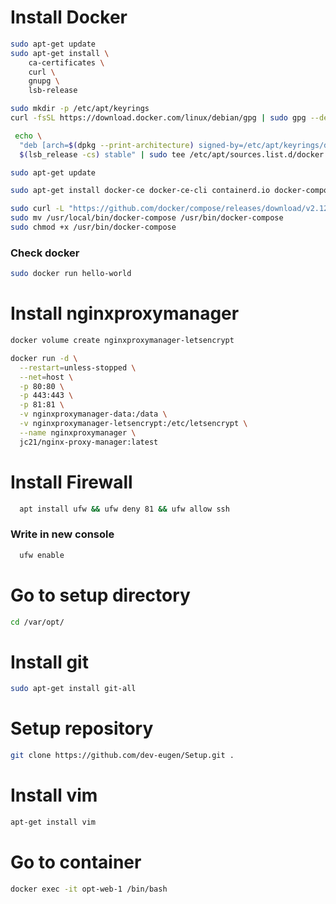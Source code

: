 # Install Docker
```bash
sudo apt-get update 
sudo apt-get install \
    ca-certificates \
    curl \
    gnupg \
    lsb-release
 ```
 
 ```bash
 sudo mkdir -p /etc/apt/keyrings
 curl -fsSL https://download.docker.com/linux/debian/gpg | sudo gpg --dearmor -o /etc/apt/keyrings/docker.gpg
```

```bash
 echo \
  "deb [arch=$(dpkg --print-architecture) signed-by=/etc/apt/keyrings/docker.gpg] https://download.docker.com/linux/debian \
  $(lsb_release -cs) stable" | sudo tee /etc/apt/sources.list.d/docker.list > /dev/null
```

```bash
sudo apt-get update
```

```bash
sudo apt-get install docker-ce docker-ce-cli containerd.io docker-compose-plugin
```

```bash
sudo curl -L "https://github.com/docker/compose/releases/download/v2.12.2/docker-compose-$(uname -s)-$(uname -m)"  -o /usr/local/bin/docker-compose
sudo mv /usr/local/bin/docker-compose /usr/bin/docker-compose
sudo chmod +x /usr/bin/docker-compose
```

###

 ### Check docker
 
```bash
sudo docker run hello-world
``` 



# Install nginxproxymanager

```bash docker volume create nginxproxymanager-data
docker volume create nginxproxymanager-letsencrypt

docker run -d \
  --restart=unless-stopped \
  --net=host \
  -p 80:80 \
  -p 443:443 \
  -p 81:81 \
  -v nginxproxymanager-data:/data \
  -v nginxproxymanager-letsencrypt:/etc/letsencrypt \
  --name nginxproxymanager \
  jc21/nginx-proxy-manager:latest
```
  
  # Install Firewall
  
  ```bash
    apt install ufw && ufw deny 81 && ufw allow ssh
  ```
  
  ### Write in new console
  
  ```bash 
    ufw enable
  ```
  
  # Go to setup directory
  ```bash
  cd /var/opt/
  ```
  

  
  # Install git 
  ```bash
  sudo apt-get install git-all
  ```
  
  # Setup repository 
  
  ```bash
  git clone https://github.com/dev-eugen/Setup.git .
  ```
  
  # Install vim
  ```bash
  apt-get install vim
  ```
  
  # Go to container
  ```bash
docker exec -it opt-web-1 /bin/bash
```

